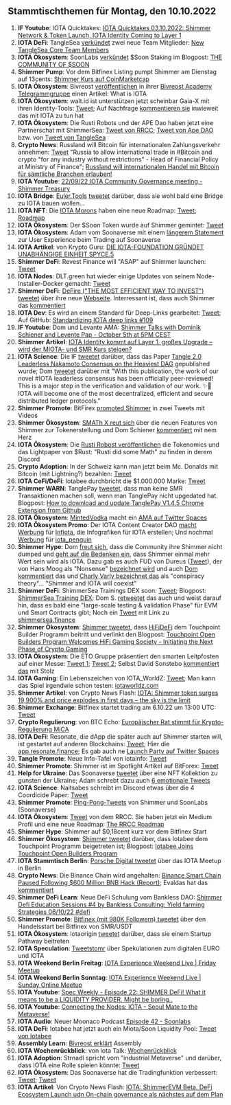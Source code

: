 ## Stammtischthemen für Montag, den 10.10.2022

1. **IF Youtube**: IOTA Quicktakes: [IOTA Quicktakes 03.10.2022: Shimmer Network & Token Launch, IOTA Identity Coming to Layer 1](https://www.youtube.com/watch?v=2hk9M3p_7rM)
2. **IOTA DeFi**: TangleSea [verkündet](https://twitter.com/TangleSeaDEX/status/1577176692761587712?s=20&t=JHTF9Ha6fh7HpVDmpXWMGg) zwei neue Team Mitglieder: [New TangleSea Core Team Members](https://tanglesea.medium.com/new-tanglesea-core-team-members-bfd87a2eb366)
3. **IOTA Ökosystem**: SoonLabs [verkündet](https://twitter.com/soon_labs/status/1577164863297634304?s=20&t=JHTF9Ha6fh7HpVDmpXWMGg) $Soon Staking im Blogpost: [THE COMMUNITY OF $SOON](https://soonlabs.medium.com/the-community-of-soon-66db59da0ace)
4. **Shimmer Pump**: Vor dem Bitfinex Listing pumpt Shimmer am Dienstag auf 13cents: [Shimmer Kurs auf CoinMarketcap](https://coinmarketcap.com/currencies/shimmer/)
5. **IOTA Ökosystem**: Bivreost [veröffentlichen](https://twitter.com/bivreost/status/1577181964427493378?s=20&t=JHTF9Ha6fh7HpVDmpXWMGg) in ihrer [Bivreost Academy Telegrammgruppe](https://t.co/kZaPbcwS7a) einen Artikel: What is IOTA
6. **IOTA Ökosystem**: walt.id ist unterstützen jetzt scheinbar Gaia-X mit ihren Identity-Tools: [Tweet](https://twitter.com/walt_id/status/1577204398328930306?s=20&t=JHTF9Ha6fh7HpVDmpXWMGg); Auf Nachfrage [kommentieren sie](https://twitter.com/walt_id/status/1577312946560057351?s=20&t=uETLWU16ZCieEQHki9i7xQ) inwieweit das mit IOTA zu tun hat
7. **IOTA Ökosystem**: Die Rusti Robots und der APE Dao haben jetzt eine Partnerschat mit ShimmerSea: [Tweet von RRCC](https://twitter.com/RustyRobotCC/status/1577306429714743296?s=20&t=uETLWU16ZCieEQHki9i7xQ); [Tweet von Ape DAO](https://twitter.com/iotapes/status/1577189714507227136?s=20&t=uETLWU16ZCieEQHki9i7xQ) bzw. von [Tweet von TangleSea](https://twitter.com/TangleSeaDEX/status/1577176692761587712?s=20&t=uETLWU16ZCieEQHki9i7xQ)
8. **Crypto News**: Russland will Bitcoin für internationalen Zahlungsverkehr annehmen: [Tweet](https://twitter.com/BitcoinMagazine/status/1577250250917433345?s=20&t=J5cUd0aHHNFLV3zc6XN0cg) "Russia to allow international trade in #Bitcoin and crypto "for any industry without restrictions" - Head of Financial Policy at Ministry of Finance"; [Russland will internationalen Handel mit Bitcoin für sämtliche Branchen erlauben!](https://www.blocktrainer.de/russland-int-handel-bitcoin/)
9. **IOTA Youtube**: [22/09/22 IOTA Community Governance meeting - Shimmer Treasury](https://www.youtube.com/watch?v=B-GkfakH1EI)
10. **IOTA Bridge**: [Euler.Tools](https://euler.tools/) [tweetet](https://twitter.com/EulerTools/status/1577367006222893067?s=20&t=IW8EkKsgZtsRqcQIGfPReA) darüber, dass sie wohl bald eine Bridge zu IOTA bauen wollen...
11. **IOTA NFT**: Die [IOTA Morons](https://twitter.com/iotamorons) haben eine neue Roadmap: [Tweet](https://twitter.com/iotamorons/status/1577356010779459586?s=20&t=IW8EkKsgZtsRqcQIGfPReA); [Roadmap](https://iotamorons.art/roadmap/)
12. **IOTA Ökosystem**: Der $Soon Token wurde auf Shimmer gemintet: [Tweet](https://twitter.com/soon_labs/status/1577443946069835776)
13. **IOTA Ökosystem**: Adam vom Soonaverse mit einem [längerem Statement](https://twitter.com/Sasch088/status/1577530939420327936?s=20&t=IW8EkKsgZtsRqcQIGfPReA) zur User Experience beim Trading auf Soonaverse
14. **IOTA Artikel**: von Krypto Guru: [DIE IOTA-FOUNDATION GRÜNDET UNABHÄNGIGE EINHEIT SPYCE.5](https://krypto-guru.de/news/iota-spyce5/)
15. **Shimmer DeFi**: Revest Finance will "ASAP" auf Shimmer launchen: [Tweet](https://twitter.com/RevestFinance/status/1577290963009118211?s=20&t=uETLWU16ZCieEQHki9i7xQ)
16. **IOTA Nodes**: DLT.green hat wieder einige Updates von seinem Node-Installer-Docker gemacht: [Tweet](https://twitter.com/dlt_green/status/1577357196354293760?s=20&t=uETLWU16ZCieEQHki9i7xQ)
17. **Shimmer DeFi**: [DeFire ("THE MOST EFFICIENT WAY TO INVEST") tweetet](https://twitter.com/DeFIRE_org/status/1577304533054562304?s=20&t=uETLWU16ZCieEQHki9i7xQ) über ihre neue [Webseite](https://defire.org/). Interressant ist, dass auch Shimmer das [kommentiert](https://twitter.com/shimmernet/status/1577555085193773059?s=20&t=uETLWU16ZCieEQHki9i7xQ)
18. **IOTA Dev**: Es wird an einem Standard für Deep-Links gearbeitet: [Tweet](https://twitter.com/maxwellmattryan/status/1577417918572220416?s=20&t=uETLWU16ZCieEQHki9i7xQ); Auf GitHub: [Standardizing IOTA deep links #109](https://github.com/iotaledger/tips/discussions/109)
19. **IF Youtube**: Dom und Levante AMA: [Shimmer Talks with Dominik Schiener and Levente Pap - October 5th at 5PM CEST](https://www.youtube.com/watch?v=EzvW6ZoCu20)
20. **Shimmer Artikel**: [IOTA Identity kommt auf Layer 1, großes Upgrade – wird der MIOTA- und SMR Kurs steigen?](https://www.crypto-news-flash.com/de/grosses-upgrade-bringt-iota-identitaet-auf-layer-eins-des-shimmer-netzwerks/)
21. **IOTA Science**: Die IF [tweetet](https://twitter.com/iota/status/1577565158611771392?s=20&t=uETLWU16ZCieEQHki9i7xQ) darüber, dass das Paper [Tangle 2.0 Leaderless Nakamoto Consensus on the Heaviest DAG](https://ieeexplore.ieee.org/stamp/stamp.jsp?tp=&arnumber=9907014) gepublished wurde; Dom [tweetet](https://twitter.com/DomSchiener/status/1577567343538065408) darüber mit "With this publication, the work of our novel #IOTA leaderless consensus has been officially peer-reviewed! This is a major step in the verification and validation of our work. ✨🙌 IOTA will become one of the most decentralized, efficient and secure distributed ledger protocols."
22. **Shimmer Promote**: BitFirex [promoted Shimmer](https://twitter.com/bitforexcom/status/1577477790911193088?s=20&t=uETLWU16ZCieEQHki9i7xQ) in zwei Tweets mit Videos
23. **Shimmer Ökosystem**: [SMATh X reut sich](https://twitter.com/TeamSMATh/status/1577422066994671616?s=20&t=uETLWU16ZCieEQHki9i7xQ) über die neuen Features von Shimmer zur Tokenerstellung und Dom Schiener [kommentiert](https://twitter.com/DomSchiener/status/1577567515168968707?s=20&t=uETLWU16ZCieEQHki9i7xQ) mit nem Herz
24. **IOTA Ökosystem**: Die [Rusti Robost veröffentlichen](https://twitter.com/RustyRobotCC/status/1577579514464534530?s=20&t=uETLWU16ZCieEQHki9i7xQ) die Tokenomics und das Lightpaper von $Rust: "Rusti did some Math" zu finden in derem Discord
25. **Crypto Adoption**: In der Schweiz kann man jetzt beim Mc. Donalds mit Bitcoin (mit Lightning?) bezahlen: [Tweet](https://twitter.com/DocumentingBTC/status/1577387283673911296?s=20&t=uETLWU16ZCieEQHki9i7xQ)
26. **IOTA CeFi/DeFi**: Iotabee durchbricht die $1.000.000 Marke: [Tweet](https://twitter.com/iotabee/status/1577596139011854336?s=20&t=KXQ_soJxrCcG_zdlaM2hMw)
27. **Shimmer WARN**: TanglePay [tweetet](https://twitter.com/tanglepaycom/status/1577622347401822210?s=20&t=KXQ_soJxrCcG_zdlaM2hMw), dass man keine SMR Transaktionen machen soll, wenn man TanglePay nicht upgedated hat. Blogpost: [How to download and update TanglePay V1.4.5 Chrome Extension from Github](https://medium.com/@tanglepay/how-to-download-and-update-tanglepay-v1-4-5-chrome-extension-from-github-3915c49c676d)
28. **IOTA Ökosystem**: [MintedVodka](https://twitter.com/MintedVodka) macht ein [AMA auf Twitter Spaces](https://twitter.com/MintedVodka/status/1577611839063691265?s=20&t=sa1oBn6i3Tpq10FjJpQuoA)
29. **IOTA Ökosystem Promo**: Der IOTA Content Creator DAO [macht Werbung](https://twitter.com/IOTAcontentDAO/status/1577611554907824128?s=20&t=sa1oBn6i3Tpq10FjJpQuoA) für [Infiota](https://twitter.com/infiota), die Infografiken für IOTA erstellen; Und nochmal [Werbung](https://twitter.com/IOTAcontentDAO/status/1577987209008795648?s=20&t=Wd2O_b4Tm8-gcnarEw-MRA) für [iota_penguin](https://twitter.com/iota_penguin)
30. **Shimmer Hype**: Dom [freut sich](https://twitter.com/DomSchiener/status/1577607521631670273?s=20&t=y24LtfiJ5v2UqCEY2pSDPg), dass die Community ihre Shimmer nicht dumped und [geht auf die Bedenken ein](https://twitter.com/DomSchiener/status/1577629477512830978?s=20&t=AcCiY0vppo_KnA01PITmYw), dass Shimmer einmal mehr Wert sein wird als IOTA. Dazu gab es auch FUD von Dureus ([Tweet](https://twitter.com/durerus/status/1577408773525671936?s=20&t=AcCiY0vppo_KnA01PITmYw)), der von Hans Moog als "Nonsense" [bezeichnet wird](https://twitter.com/hus_qy/status/1577635644473573377?s=20&t=AcCiY0vppo_KnA01PITmYw) und auch [Dom kommentiert](https://twitter.com/DomSchiener/status/1577636778470772736?s=20&t=AcCiY0vppo_KnA01PITmYw) das und [Charly Varly bezeichnet das](https://twitter.com/c_varley/status/1577976865670799360?s=20&t=_yll_mhFeHINkHhrmNNgFQ) als "conspiracy theory"... "Shimmer and IOTA will coexist"
31. **Shimmer DeFi**: ShimmerSea Trainings DEX soon: [Tweet](https://twitter.com/ShimmerSeaDEX/status/1577645744282079233?s=20&t=fyqvTjczF3cao1w4krsXpw); Blogpost: [ShimmerSea Training DEX](https://medium.com/@shimmerseadefi/shimmersea-training-dex-22566e69d0fd); Dom S. [retweetet](https://twitter.com/DomSchiener/status/1577670734360494080?s=20) das auch und weist darauf hin, dass es bald eine "large-scale testing & validation Phase" für EVM und Smart Contracts gibt; Noch ein [Tweet](https://twitter.com/ShimmerSeaDEX/status/1577946766111973376?s=20&t=Wd2O_b4Tm8-gcnarEw-MRA) mit Link zu [shimmersea.finance](https://shimmersea.finance/)
32. **Shimmer Ökosystem**: [Shimmer tweetet](https://twitter.com/shimmernet/status/1577644780716179457?s=20&t=fyqvTjczF3cao1w4krsXpw), dass [HiFiDeFi](https://twitter.com/HiFiDeFi) dem Touchpoint Builder Programm beitritt und verlinkt den Blogpost: [Touchpoint Open Builders Program Welcomes HiFi Gaming Society - Initiating the Next Phase of Crypto Gaming](https://blog.shimmer.network/touchpoint-welcomes-hifi-gaming-society/)
33. **IOTA Ökosystem**: Die ETO Gruppe präsentiert den smarten Leitpfosten auf einer Messe: [Tweet 1](https://twitter.com/BenBoenisch/status/1577661716640530432?s=20&t=AcCiY0vppo_KnA01PITmYw); [Tweet 2](https://twitter.com/EtoGruppe/status/1577927447831617536?s=20&t=Wd2O_b4Tm8-gcnarEw-MRA); Selbst David Sonstebo [kommentiert das](https://twitter.com/DavidSonstebo/status/1577813185004019712?s=20&t=Wd2O_b4Tm8-gcnarEw-MRA) mit Stolz
34. **IOTA Gaming**: Ein Lebenszeichen von IOTA_WorldZ: [Tweet](https://twitter.com/Iota_WorldZ/status/1577666074300088323?s=20&t=AcCiY0vppo_KnA01PITmYw); Man kann das Spiel irgendwie schon testen: [iotaworldz.com](http://iotaworldz.com/)
35. **Shimmer Artikel**: von Crypto News Flash: [IOTA: Shimmer token surges 19,900% and price explodes in first days – the sky is the limit](https://www.crypto-news-flash.com/iota-shimmer-token-surges-19900-and-price-explodes-in-first-days-the-sky-is-the-limit/)
36. **Shimmer Exchange**: Bitfinex startet trading am 6.10.22 um 13:00 UTC: [Tweet](https://twitter.com/IotaPoet/status/1577726790432428077?s=20)
37. **Crypto Regulierung**: von BTC Echo: [Europäischer Rat stimmt für Krypto-Regulierung MiCA](https://www.btc-echo.de/schlagzeilen/europaeischer-rat-stimmt-fuer-krypto-regulierung-mica-151932/)
38. **IOTA DeFi**: Resonate, die dApp die später auch auf Shimmer starten will, ist gestartet auf anderen Blockchains: [Tweet](https://twitter.com/RevestFinance/status/1577706081270337537?s=20); Hier die [app.resonate.finance](https://app.resonate.finance/); Es gab auch ne [Launch Party auf Twitter Spaces](https://twitter.com/RevestFinance/status/1577731758832979971?s=20)
39. **Tangle Promote**: Neue Info-Tafel von iotainfo: [Tweet](https://twitter.com/cryptowelter/status/1577716198271340546?s=20&t=hYywOqy2w7htPVryxx1YCA)
40. **Shimmer Promote**: Shimmer ist im Spotlight Artikel auf BitForex: [Tweet](https://twitter.com/bitforexcom/status/1577837430148943872?s=20&t=Wd2O_b4Tm8-gcnarEw-MRA)
41. **Help for Ukraine**: Das Soonaverse [tweetet](https://twitter.com/soon_labs/status/1577905537148391424?s=20&t=Wd2O_b4Tm8-gcnarEw-MRA) über eine NFT Kollektion zu gunsten der Ukraine; Adam schrebt dazu auch [6 emotionale Tweets](https://twitter.com/adam_unchained/status/1577905799179145216?s=20&t=Wd2O_b4Tm8-gcnarEw-MRA)
42. **IOTA Science**: Naitsabes schreibt im Discord etwas über die 4 Coordicide Paper: [Tweet](https://twitter.com/Vrom14286662/status/1577924720573530112?s=20&t=Wd2O_b4Tm8-gcnarEw-MRA)
43. **Shimmer Promote**: [Ping-Pong-Tweets](https://twitter.com/shimmernet/status/1577928356355604481?s=20&t=Wd2O_b4Tm8-gcnarEw-MRA) von Shimmer und SoonLabs (Soonaverse)
44. **IOTA Ökosystem**: [Tweet](https://twitter.com/RustyRobotCC/status/1577957314476343297?s=20&t=Wd2O_b4Tm8-gcnarEw-MRA) von dem RRCC. Sie haben jetzt ein Medium Profil und eine neue Roadmap: [The RRCC Roadmap](https://medium.com/@RustyRobotCountryClub/the-rrcc-roadmap-6a992d6346b8)
45. **Shimmer Hype**: Shimmer auf $0,18cent kurz vor dem Bitfinex Start
46. **Shimmer Ökosystem**: [Shimmer tweetet](https://twitter.com/shimmernet/status/1578007174000828416?s=20&t=_yll_mhFeHINkHhrmNNgFQ) darüber, dass Iotabee dem Touchpoint Programm beigetreten ist; Blogpost: [Iotabee Joins Touchpoint Open Builders Program](https://blog.shimmer.network/iotabee-joins-touchpoint/)
47. **IOTA Stammtisch Berlin**: [Porsche Digital tweetet](https://twitter.com/Porschedigital/status/1578011321357856768?s=20&t=dJIo7AcI-CY6xHayXT0aEA) über das IOTA Meetup in Berlin
48. **Crypto News**: Die Binance Chain wird angehalten: [Binance Smart Chain Paused Following $600 Million BNB Hack (Report)](https://cryptopotato.com/binance-smart-chain-paused-following-600-million-bnb-hack-report/); Evaldas hat das [kommentiert](https://twitter.com/lunfardo314/status/1579005394550403072?s=20&t=7e4jclwzhHxfPsjse45Y8w)
49. **Shimmer DeFi Learn**: Neue DeFi Schulung vom Bankless DAO: [Shimmer Defi Education Sessions #4 by Bankless Consulting: Yield farming Strategies 06/10/22 #defi](https://www.youtube.com/watch?v=1QpfpoMam64)
50. **Shimmer Promote**: [Bitfinex (mit 980K Followern) tweetet](https://twitter.com/bitfinex/status/1578014728709971968?s=20&t=_yll_mhFeHINkHhrmNNgFQ) über den Handelsstart bei Bitfinex von SMR/USDT
51. **IOTA Ökosystem**: Iotaorigin [tweetet](https://twitter.com/origin_iota/status/1578032973923786753?s=20&t=CKBVO2j-Z7jXiBQkYA6iMQ) darüber, dass sie einem Startup Pathway beitreten
52. **IOTA Speculation**: [Tweetstomr](https://twitter.com/josephskewes/status/1578014838701187077?s=20&t=CKBVO2j-Z7jXiBQkYA6iMQ) über Spekulationen zum digitalen EURO und IOTA
53. **IOTA Weekend Berlin Freitag**: [IOTA Experience Weekend Live | Friday Meetup](https://www.youtube.com/watch?v=OkFaQKRgp_w&feature=youtu.be)
54. **IOTA Weekend Berlin Sonntag**: [IOTA Experience Weekend Live | Sunday Online Meetup](https://www.youtube.com/watch?v=3-uS0x2P1II)
55. **IOTA Youtube**: [Spec Weekly - Episode 22: SHIMMER DeFi! What it means to be a LIQUIDITY PROVIDER. Might be boring..](https://www.youtube.com/watch?v=rH00S9tvyDc)
56. **IOTA Youtube**: [Connecting the Nodes: IOTA - Seoul Mate to the Metaverse!](https://www.youtube.com/watch?v=0Ne9y8_LwtY)
57. **IOTA Audio**: Neuer Moonaco Podcast [Episode 42 - Soonlabs](https://open.spotify.com/episode/198Q4vsPObQldyudkdUmRw)
58. **IOTA DeFi**: Iotabee hat jetzt auch ein Miota/Soon Liquidity Pool: [Tweet von Iotabee](https://twitter.com/iotabee/status/1579059279059095552?s=20&t=7e4jclwzhHxfPsjse45Y8w)
59. **Assembly Learn**: [Bivreost erklärt](https://twitter.com/bivreost/status/1579074615422377986?s=20&t=7e4jclwzhHxfPsjse45Y8w) Assembly 
60. **IOTA Wochenrückblick**: von Iota Talk: [Wochenrückblick](https://www.iota-talk.com/index.php?article/226-wochenr%C3%BCckblick-vom-2-bis-8-oktober-2022/)
61. **IOTA Adoption**: Strnadl spricht vom "industrial Metaverse" und darüber, dass IOTA eine Rolle spielen könnte: [Tweet](https://twitter.com/archimate/status/1578782075767107584?s=20&t=7e4jclwzhHxfPsjse45Y8w)
62. **IOTA Ökosystem**: Das Soonaverse hat die Tradingfunktion verbessert: [Tweet](https://twitter.com/adam_unchained/status/1579138234290155520?s=20&t=7e4jclwzhHxfPsjse45Y8w); [Tweet](https://twitter.com/soon_labs/status/1579208141291417601?s=20&t=7e4jclwzhHxfPsjse45Y8w)
63. **IOTA Artikel**: Von Crypto News Flash: [IOTA: ShimmerEVM Beta, DeFi Ecosystem Launch udn On-chain governance als nächstes auf dem Plan](https://www.crypto-news-flash.com/de/iota-shimmerevm-beta-defi-ecosystem-launch-und-on-chain-governance-mit-wallet-voting/)






